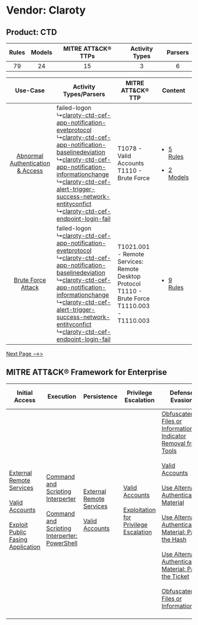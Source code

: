 Vendor: Claroty
===============
Product: CTD
------------
| Rules | Models | MITRE ATT&CK® TTPs | Activity Types | Parsers |
|:-----:|:------:|:------------------:|:--------------:|:-------:|
|  79   |   24   |         15         |       3        |    6    |

|    Use-Case    | Activity Types/Parsers    | MITRE ATT&CK® TTP    | Content    |
|:----:| ---- | ---- | ---- |
| [Abnormal Authentication & Access](../../../UseCases/uc_abnormal_authentication_&_access.md) |  failed-logon<br> ↳[claroty-ctd-cef-app-notification-evetprotocol](Ps/pC_clarotyctdcefappnotificationevetprotocol.md)<br> ↳[claroty-ctd-cef-app-notification-baselinedeviation](Ps/pC_clarotyctdcefappnotificationbaselinedeviation.md)<br> ↳[claroty-ctd-cef-app-notification-informationchange](Ps/pC_clarotyctdcefappnotificationinformationchange.md)<br> ↳[claroty-ctd-cef-alert-trigger-success-network-entityconfict](Ps/pC_clarotyctdcefalerttriggersuccessnetworkentityconfict.md)<br> ↳[claroty-ctd-cef-endpoint-login-fail](Ps/pC_clarotyctdcefendpointloginfail.md)<br> | T1078 - Valid Accounts<br>T1110 - Brute Force<br>    | [<ul><li>5 Rules</li></ul><ul><li>2 Models</li></ul>](RM/r_m_claroty_ctd_Abnormal_Authentication_&_Access.md) |
|    [Brute Force Attack](../../../UseCases/uc_brute_force_attack.md)    |  failed-logon<br> ↳[claroty-ctd-cef-app-notification-evetprotocol](Ps/pC_clarotyctdcefappnotificationevetprotocol.md)<br> ↳[claroty-ctd-cef-app-notification-baselinedeviation](Ps/pC_clarotyctdcefappnotificationbaselinedeviation.md)<br> ↳[claroty-ctd-cef-app-notification-informationchange](Ps/pC_clarotyctdcefappnotificationinformationchange.md)<br> ↳[claroty-ctd-cef-alert-trigger-success-network-entityconfict](Ps/pC_clarotyctdcefalerttriggersuccessnetworkentityconfict.md)<br> ↳[claroty-ctd-cef-endpoint-login-fail](Ps/pC_clarotyctdcefendpointloginfail.md)<br> | T1021.001 - Remote Services: Remote Desktop Protocol<br>T1110 - Brute Force<br>T1110.003 - T1110.003<br> | [<ul><li>9 Rules</li></ul>](RM/r_m_claroty_ctd_Brute_Force_Attack.md)    |
[Next Page -->>](2_ds_claroty_ctd.md)

MITRE ATT&CK® Framework for Enterprise
--------------------------------------
| Initial Access                                                                                                                                                                                                                         | Execution                                                                                                                                                                                    | Persistence                                                                                                                                      | Privilege Escalation                                                                                                                                          | Defense Evasion                                                                                                                                                                                                                                                                                                                                                                                                                                                                                                                                                                                     | Credential Access                                                                                                                                    | Discovery | Lateral Movement                                                                                                                                                                                                                                                                                                                                    | Collection | Command and Control                                                                                                                       | Exfiltration | Impact |
| -------------------------------------------------------------------------------------------------------------------------------------------------------------------------------------------------------------------------------------- | -------------------------------------------------------------------------------------------------------------------------------------------------------------------------------------------- | ------------------------------------------------------------------------------------------------------------------------------------------------ | ------------------------------------------------------------------------------------------------------------------------------------------------------------- | --------------------------------------------------------------------------------------------------------------------------------------------------------------------------------------------------------------------------------------------------------------------------------------------------------------------------------------------------------------------------------------------------------------------------------------------------------------------------------------------------------------------------------------------------------------------------------------------------- | ---------------------------------------------------------------------------------------------------------------------------------------------------- | --------- | --------------------------------------------------------------------------------------------------------------------------------------------------------------------------------------------------------------------------------------------------------------------------------------------------------------------------------------------------- | ---------- | ----------------------------------------------------------------------------------------------------------------------------------------- | ------------ | ------ |
| [External Remote Services](https://attack.mitre.org/techniques/T1133)<br><br>[Valid Accounts](https://attack.mitre.org/techniques/T1078)<br><br>[Exploit Public Fasing Application](https://attack.mitre.org/techniques/T1190)<br><br> | [Command and Scripting Interperter](https://attack.mitre.org/techniques/T1059)<br><br>[Command and Scripting Interperter: PowerShell](https://attack.mitre.org/techniques/T1059/001)<br><br> | [External Remote Services](https://attack.mitre.org/techniques/T1133)<br><br>[Valid Accounts](https://attack.mitre.org/techniques/T1078)<br><br> | [Valid Accounts](https://attack.mitre.org/techniques/T1078)<br><br>[Exploitation for Privilege Escalation](https://attack.mitre.org/techniques/T1068)<br><br> | [Obfuscated Files or Information: Indicator Removal from Tools](https://attack.mitre.org/techniques/T1027/005)<br><br>[Valid Accounts](https://attack.mitre.org/techniques/T1078)<br><br>[Use Alternate Authentication Material](https://attack.mitre.org/techniques/T1550)<br><br>[Use Alternate Authentication Material: Pass the Hash](https://attack.mitre.org/techniques/T1550/002)<br><br>[Use Alternate Authentication Material: Pass the Ticket](https://attack.mitre.org/techniques/T1550/003)<br><br>[Obfuscated Files or Information](https://attack.mitre.org/techniques/T1027)<br><br> | [Brute Force](https://attack.mitre.org/techniques/T1110)<br><br>[Steal or Forge Kerberos Tickets](https://attack.mitre.org/techniques/T1558)<br><br> |           | [Exploitation of Remote Services](https://attack.mitre.org/techniques/T1210)<br><br>[Remote Services](https://attack.mitre.org/techniques/T1021)<br><br>[Use Alternate Authentication Material](https://attack.mitre.org/techniques/T1550)<br><br>[Remote Services: Remote Desktop Protocol](https://attack.mitre.org/techniques/T1021/001)<br><br> |            | [Proxy: Multi-hop Proxy](https://attack.mitre.org/techniques/T1090/003)<br><br>[Proxy](https://attack.mitre.org/techniques/T1090)<br><br> |              |        |